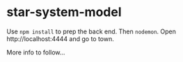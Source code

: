 # star-system-model


Use `npm install` to prep the back end. Then `nodemon`. Open http://localhost:4444 and go to town.

More info to follow...
